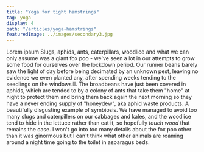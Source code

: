 ```yaml
---
title: "Yoga for tight hamstrings"
tag: yoga
display: 4
path: "/articles/yoga-hamstrings"
featuredImage: ../images/secondary3.jpg
---
```

Lorem ipsum Slugs, aphids, ants, caterpillars, woodlice and what we can only assume was a giant fox poo - we've seen a lot in our attempts to grow some food for ourselves over the lockdown period. Our runner beans barely saw the light of day before being decimated by an unknown pest, leaving no evidence we even planted any, after spending weeks tending to the seedlings on the windowsill. The broadbeans have just been covered in aphids, which are tended to by a colony of ants that take them "home" at night to protect them and bring them back again the next morning so they have a never ending supply of "honeydew", aka aphid waste products. A beautifully disgusting example of symbiosis. We have managed to avoid too many slugs and caterpillers on our cabbages and kales, and the woodlice tend to hide in the lettuce rather than eat it, so hopefully *touch wood* that remains the case. I won't go into too many details about the fox poo other than it was ginormous but I can't think what other animals are roaming around a night time going to the toilet in asparagus beds. 
